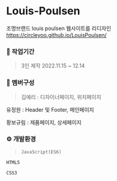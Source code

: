 # Louis-Poulsen

조명브랜드 louis poulsen 웹사이트를 리디자인
<https://circleyoo.github.io/LouisPoulsen/>


### 💼 작업기간
> 3인 제작
  2022.11.15 ~ 12.14

### 🤝 멤버구성
> 김예리 : 디자이너페이지, 위치페이지

  유정원 : Header 및 Footer, 메인페이지
  
  황보규림 : 제품페이지, 상세페이지

### ⚙ 개발환경
> `JavaScript(ES6)`
> 
  `HTML5`
  
  `CSS3`
